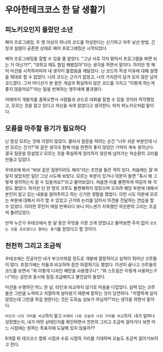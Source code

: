 # 우아한테크코스 한 달 생활기


## 피노키오인지 몰랐던 소년

페어 프로그래밍, 두 명 이상이 하나의 코드를 작성한다는 신기하고 아주 낯선 방법. 긴장과 설렘이 공존한 상태로 페어 프로그래밍은 시작되었다.

페어 프로그래밍을 잘할 수 있을 줄 알았다. "그냥 서로 각자 맡아서 프로그램을 짜면 되는 거 아닌가?", "대학교 때도 협업 해봤잖아"라는 생각을 하면서 말이다. 하지만 첫 페어 미션을 시작하자마자 내 생각이 틀렸음을 깨달았다. 난 코드의 작성 이유에 대해 설명을 제대로 할 수 없었다. 나의 코드는 근거가 없었고, 나의 가치관이 담겨 있지 않은 남의 코드였다. 그저 어디선가 본 얕은 개념과 확실하지 않은 코드를 가지고 "이렇게 하는게 좋지 않을까요?"라는 말을 반복하는 앵무새에 불과했다.

이때까지 개발자를 꿈꿔오면서 사람들과 코드로 대화를 잘할 수 있을 것이라 착각했었고, 모르는 것을 알고 있다고 자신을 속여 왔었다고 생각한다. 마치 피노키오처럼 말이다.


## 모름을 마주할 용기가 필요하다

난 항상 모르는 것에 걱정이 많았다. 몰라서 질문을 하려는 순간 "너무 쉬운 부분인데 나만 모르는 건가?"와 같은 생각과 함께 마음 한편의 좋지 않았던 기억이 계속 생각난다. 결국 질문을 망설였고 모르는 것을 확실하게 정리하지 않은체 넘어가는 악순환의 고리를 만들고 있었다.

우테코에 와서 "바보 같은 질문이라도 해라"라는 조언을 들은 적이 있다. 처음에는 잘 와닿지 않았지만 일단 그냥 시도해 보았다. 모르는 부분이 있거나 의문이 들면 "혹시 왜 그렇게 생각하는지 알 수 있을까요?"라고 물어보았다. 처음엔 이를 불편하게 여길까 봐 걱정도 했었다. 하지만 단 한 명의 크루도 불편해하지 않았으며 오히려 해당 부분에 대해서 본인이 알고 있는 내용을 알려주려고 하는 신기한 경험을 했었다. 이런 시도 덕분에 모르는 부분에 대해서 자각 할 수 있었고 근거와 논리를 담어서 의견을 전달하는 연습을 할 수 있었다. 이러한 루틴이 매일 반복되다 보니 어느샌가 지독했던 악순환의 고리는 조금씩 풀려있었다.

만약 누군가 우테코에서 한 달 동안 무엇을 가장 크게 얻었냐고 물어보면 주저 없이 `모르는 것을 모르겠다고 말하는 용기`를 얻었다고 할 것이다.


## 천천히 그리고 조금씩

우테코에는 전공자인 내가 부끄러워질 정도로 개발에 열정적이고 실력이 뛰어난 크루들이 많다. 초창기에는 이들과 비교하며 잠깐 좌절하기도 했었다. 미션이 끝나고 크루들의 코드를 보면서 "와 이렇게 디자인 패턴을 사용했구나", "와 스트림은 이렇게 사용하는구나"라는 감탄과 동시에 점점 조급해지고 불안감이 들었다.

미션을 수행하던 어느 한 날, 타인과 비교하지 않기로 마음을 다잡았다. 실력 있는 크루들은 그만큼 노력하고 치열하게 살아왔기 때문에 잘하는 것이 당연하다. "치열하게 살지 않았는데 그만큼 하길 원한다는 것은 도둑놈 심보가 아닐까?"라는 생각을 하면서 말이다.

`타인과 나의 거리를 비교`하지 말고 `어제의 나와 오늘의 나의 거리를 비교`하자. 내가 얼마나 성장했는지, 내가 어떤 상태인지를 확인하면서 천천히 그리고 조금씩 걸어가다 보면 어느 시점에는 원하는 목표지에 도달해 있지 않을까?? 

8개월 뒤 테크코스 합류 시점과 수료 시점의 거리를 기대하며 오늘도 조금씩 걸어가보려고 한다.

